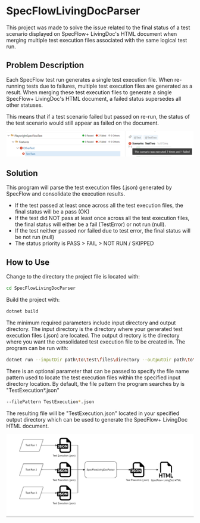 # SpecFlowLivingDocParser

This project was made to solve the issue related to the final status of a test scenario displayed on SpecFlow+ LivingDoc's HTML document when merging multiple test execution files associated with the same logical test run.

## Problem Description

Each SpecFlow test run generates a single test execution file. When re-running tests due to failures, multiple test execution files are generated as a result. When merging these test execution files to generate a single SpecFlow+ LivingDoc's HTML document, a failed status supersedes all other statuses.

This means that if a test scenario failed but passed on re-run, the status of the test scenario would still appear as failed on the document.

![SpecFlow+ LivingDoc HTML report displaying the test result of a scenario that passed on re-run](docs/example.png)

## Solution
This program will parse the test execution files (.json) generated by SpecFlow and consolidate the execution results.

 - If the test passed at least once across all the test execution files, the final 
   status will be a pass (OK)
 - If the test did NOT pass at least once across all the test execution files, the final status will either be a fail (TestError) or not run (null).
 - If the test neither passed nor failed due to test error, the final status will be not
   run (null)
 - The status priority is PASS > FAIL > NOT RUN / SKIPPED

## How to Use

Change to the directory the project file is located with:
```sh
cd SpecFlowLivingDocParser
```

Build the project with:
```sh
dotnet build
```

The minimum required parameters include input directory and output directory. The input directory is the directory where your generated test execution files (.json) are located. The output directory is the directory where you want the consolidated test execution file to be created in. The program can be run with:
```sh
dotnet run --inputDir path\to\test\files\directory --outputDir path\to\desired\output\directory
```

There is an optional parameter that can be passed to specify the file name pattern used to locate the test execution files within the specified input directory location. By default, the file pattern the program searches by is "TestExecution*.json"
```sh
--filePattern TestExecution*.json
```
The resulting file will be "TestExecution.json" located in your specified output directory which can be used to generate the SpecFlow+ LivingDoc HTML document.

![Flow chart describing the process of where the program is used with SpecFlow tests](docs/diagram.png)
